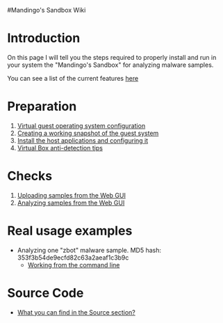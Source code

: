 #Mandingo's Sandbox Wiki

# Introduction #

On this page I will tell you the steps required to properly install and run in your system the "Mandingo's Sandbox" for analyzing malware samples.

You can see a list of the current features [here](sinjector_features.md)

# Preparation #

  1. [Virtual guest operating system configuration](virtual_config.md)
  1. [Creating a working snapshot of the guest system](guest_snapshot.md)
  1. [Install the host applications and configuring it](host_config.md)
  1. [Virtual Box anti-detection tips](vbox_antidetection_tips.md)

# Checks #

  1. [Uploading samples from the Web GUI](webgui_uploading_samples.md)
  1. [Analyzing samples from the Web GUI](webgui_analyzing_samples.md)

# Real usage examples #

  * Analyzing one "zbot" malware sample. MD5 hash: 353f3b54de9ecfd82c63a2aeaf1c3b9c
    * [Working from the command line](webgui_report_zbot1.md)

# Source Code #

  * [What you can find in the Source section?](sourcecode.md)